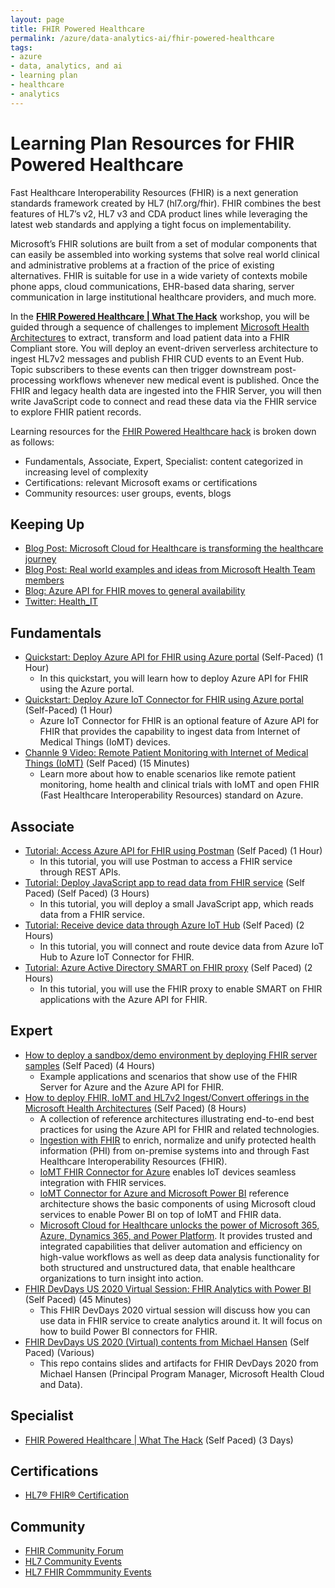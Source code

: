 ```yaml
---
layout: page
title: FHIR Powered Healthcare
permalink: /azure/data-analytics-ai/fhir-powered-healthcare
tags: 
- azure
- data, analytics, and ai
- learning plan
- healthcare
- analytics
---
```


# Learning Plan Resources for FHIR Powered Healthcare

Fast Healthcare Interoperability Resources (FHIR) is a next generation standards framework created by HL7 (hl7.org/fhir).  FHIR combines the best features of HL7’s v2, HL7 v3 and CDA product lines while leveraging the latest web standards and applying a tight focus on implementability.

Microsoft’s FHIR solutions are built from a set of modular components that can easily be assembled into working systems that solve real world clinical and administrative problems at a fraction of the price of existing alternatives.  FHIR is suitable for use in a wide variety of contexts mobile phone apps, cloud communications, EHR-based data sharing, server communication in large institutional healthcare providers, and much more.

In the **[FHIR Powered Healthcare | What The Hack](https://microsoft.github.io/WhatTheHack/027-FHIRPoweredHealthcare/)** workshop, you will be guided through a sequence of challenges to implement [Microsoft Health Architectures](https://microsoft.github.io/health-architectures/) to extract, transform and load patient data into a FHIR Compliant store.  You will deploy an event-driven serverless architecture to ingest HL7v2 messages and publish FHIR CUD events to an Event Hub.  Topic subscribers to these events can then trigger downstream post-processing workflows whenever new medical event is published.  Once the FHIR and legacy health data are ingested into the FHIR Server, you will then write JavaScript code to connect and read these data via the FHIR service to explore FHIR patient records.

Learning resources for the [FHIR Powered Healthcare hack](https://microsoft.github.io/WhatTheHack/027-FHIRPoweredHealthcare/) is broken down as follows:
* Fundamentals, Associate, Expert, Specialist: content categorized in increasing level of complexity
* Certifications: relevant Microsoft exams or certifications
* Community resources: user groups, events, blogs


## Keeping Up

* [Blog Post: Microsoft Cloud for Healthcare is transforming the healthcare journey](https://cloudblogs.microsoft.com/industry-blog/health/2020/10/28/microsoft-cloud-for-healthcare-is-transforming-the-healthcare-journey/)
* [Blog Post: Real world examples and ideas from Microsoft Health Team members](https://microsoft.github.io/health-architectures/Posts.html)
* [Blog: Azure API for FHIR moves to general availability](https://azure.microsoft.com/en-us/blog/azure-api-for-fhir-moves-to-general-availability/)
* [Twitter: Health_IT](https://twitter.com/Health_IT)


## Fundamentals

* [Quickstart: Deploy Azure API for FHIR using Azure portal](https://docs.microsoft.com/en-us/azure/healthcare-apis/fhir-paas-portal-quickstart) (Self-Paced) (1 Hour)
    * In this quickstart, you will learn how to deploy Azure API for FHIR using the Azure portal.
* [Quickstart: Deploy Azure IoT Connector for FHIR using Azure portal](https://docs.microsoft.com/en-us/azure/healthcare-apis/iot-fhir-portal-quickstart) (Self-Paced) (1 Hour)
    * Azure IoT Connector for FHIR is an optional feature of Azure API for FHIR that provides the capability to ingest data from Internet of Medical Things (IoMT) devices.
* [Channle 9 Video: Remote Patient Monitoring with Internet of Medical Things (IoMT)](https://channel9.msdn.com/Shows/Internet-of-Things-Show/Remote-Patient-Monitoring-with-Internet-of-Medical-Things-IoMT) (Self Paced) (15 Minutes)
    * Learn more about how to enable scenarios like remote patient monitoring, home health and clinical trials with IoMT and open FHIR (Fast Healthcare Interoperability Resources) standard on Azure.


## Associate

* [Tutorial: Access Azure API for FHIR using Postman](https://docs.microsoft.com/en-us/azure/healthcare-apis/access-fhir-postman-tutorial) (Self Paced) (1 Hour)
    * In this tutorial, you will use Postman to access a FHIR service through REST APIs.
* [Tutorial: Deploy JavaScript app to read data from FHIR service](https://docs.microsoft.com/en-us/azure/healthcare-apis/tutorial-web-app-fhir-server) (Self Paced) (Self Paced) (3 Hours)
    * In this tutorial, you will deploy a small JavaScript app, which reads data from a FHIR service.
* [Tutorial: Receive device data through Azure IoT Hub](https://docs.microsoft.com/en-us/azure/healthcare-apis/device-data-through-iot-hub) (Self Paced) (2 Hours)
    * In this tutorial, you will connect and route device data from Azure IoT Hub to Azure IoT Connector for FHIR.
* [Tutorial: Azure Active Directory SMART on FHIR proxy](https://docs.microsoft.com/en-us/azure/healthcare-apis/use-smart-on-fhir-proxy) (Self Paced) (2 Hours)
    * In this tutorial, you will use the FHIR proxy to enable SMART on FHIR applications with the Azure API for FHIR.


## Expert

* [How to deploy a sandbox/demo environment by deploying FHIR server samples](https://github.com/microsoft/fhir-server-samples) (Self Paced) (4 Hours)
    * Example applications and scenarios that show use of the FHIR Server for Azure and the Azure API for FHIR.
* [How to deploy FHIR, IoMT and HL7v2 Ingest/Convert offerings in the Microsoft Health Architectures](https://github.com/microsoft/health-architectures#getting-started) (Self Paced) (8 Hours)
    * A collection of reference architectures illustrating end-to-end best practices for using the Azure API for FHIR and related technologies.
    * [Ingestion with FHIR](https://microsoft.github.io/health-architectures/Architectures-FHIR-Ingestion.html) to enrich, normalize and unify protected health information (PHI) from on-premise systems into and through Fast Healthcare Interoperability Resources (FHIR).
    * [IoMT FHIR Connector for Azure](https://microsoft.github.io/health-architectures/Architectures-IoMT-Connector.html) enables IoT devices seamless integration with FHIR services.
    * [IoMT Connector for Azure and Microsoft Power BI](https://microsoft.github.io/health-architectures/Architectures-IoMT-PowerBI.html) reference architecture shows the basic components of using Microsoft cloud services to enable Power BI on top of IoMT and FHIR data.
    * [Microsoft Cloud for Healthcare unlocks the power of Microsoft 365, Azure, Dynamics 365, and Power Platform](https://microsoft.github.io/health-architectures/Cloud4Health-Dynamics.html).  It provides trusted and integrated capabilities that deliver automation and efficiency on high-value workflows as well as deep data analysis functionality for both structured and unstructured data, that enable healthcare organizations to turn insight into action.
* [FHIR DevDays US 2020 Virtual Session: FHIR Analytics with Power BI](https://www.youtube.com/watch?v=AqFZTf_gVhU) (Self Paced) (45 Minutes)
    * This FHIR DevDays 2020 virtual session will discuss how you can use data in FHIR service to create analytics around it.  It will focus on how to build Power BI connectors for FHIR.
* [FHIR DevDays US 2020 (Virtual) contents from Michael Hansen](https://github.com/hansenms/FHIRDevDays-Virtual2020) (Self Paced) (Various)
    * This repo contains slides and artifacts for FHIR DevDays 2020 from Michael Hansen (Principal Program Manager, Microsoft Health Cloud and Data).

## Specialist

* [FHIR Powered Healthcare | What The Hack](https://microsoft.github.io/WhatTheHack/027-FHIRPoweredHealthcare/) (Self Paced) (3 Days)


## Certifications

* [HL7® FHIR® Certification](https://www.hl7.org/certification/fhir.cfm?ref=nav)


## Community

* [FHIR Community Forum](http://community.fhir.org/)
* [HL7 Community Events](https://www.hl7.org/events/index.cfm?showallevents&ref=nav)
* [HL7 FHIR Commmunity Events](http://www.hl7.org/FHIRCommunityEvents/)

